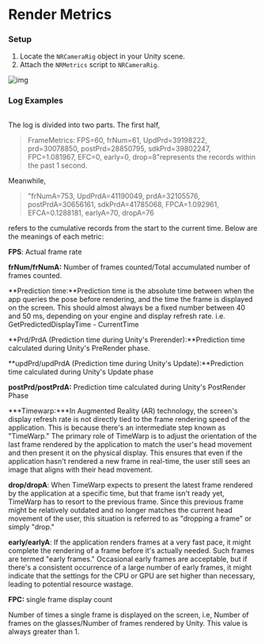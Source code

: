 # Render Metrics

### **Setup**

1. Locate the `NRCameraRig` object in your Unity scene.
2. Attach the `NRMetrics` script to `NRCameraRig`.

![img](https://content.gitbook.com/content/yXoV7SMVFQhr75lOIoQv/blobs/eQTdKuDF52FZT2HcNAeA/image.png)

### **Log Examples**

```FrameMetrics: FPS=60, frNum=61, UpdPrd=39198222, prd=30078850, postPrd=28850795, sdkPrd=39802247, FPC=1.081967, EFC=0, early=0, drop=8 frNumA=753, UpdPrdA=41190049, prdA=32105576, postPrdA=30656161, sdkPrdA=41785068, FPCA=1.092961, EFCA=0.1288181, earlyA=70, dropA=76This log is recorded once every second. 
```



The log is divided into two parts. The first half,

> FrameMetrics: FPS=60, frNum=61, UpdPrd=39198222, prd=30078850, postPrd=28850795, sdkPrd=39802247, FPC=1.081967, EFC=0, early=0, drop=8"represents the records within the past 1 second.

Meanwhile,

> "frNumA=753, UpdPrdA=41190049, prdA=32105576, postPrdA=30656161, sdkPrdA=41785068, FPCA=1.092961, EFCA=0.1288181, earlyA=70, dropA=76

refers to the cumulative records from the start to the current time. Below are the meanings of each metric:

**FPS**: Actual frame rate

**frNum/frNumA:** Number of frames counted/Total accumulated number of frames counted.

**Prediction time:**Prediction time is the absolute time between when the app queries the pose before rendering, and the time the frame is displayed on the screen. This should almost always be a fixed number between 40 and 50 ms, depending on your engine and display refresh rate. i.e. GetPredictedDisplayTime - CurrentTime

**Prd/PrdA (Prediction time during Unity's Prerender):**Prediction time calculated during Unity's PreRender phase.

**updPrd/updPrdA (Prediction time during Unity's Update):**Prediction time calculated during Unity's Update phase

**postPrd/postPrdA:** Prediction time calculated during Unity's PostRender Phase

***Timewarp:\***In Augmented Reality (AR) technology, the screen's display refresh rate is not directly tied to the frame rendering speed of the application. This is because there's an intermediate step known as "TimeWarp." The primary role of TimeWarp is to adjust the orientation of the last frame rendered by the application to match the user's head movement and then present it on the physical display. This ensures that even if the application hasn't rendered a new frame in real-time, the user still sees an image that aligns with their head movement.

**drop/dropA**: When TimeWarp expects to present the latest frame rendered by the application at a specific time, but that frame isn't ready yet, TimeWarp has to resort to the previous frame. Since this previous frame might be relatively outdated and no longer matches the current head movement of the user, this situation is referred to as "dropping a frame" or simply "drop."

**early/earlyA**: If the application renders frames at a very fast pace, it might complete the rendering of a frame before it's actually needed. Such frames are termed "early frames." Occasional early frames are acceptable, but if there's a consistent occurrence of a large number of early frames, it might indicate that the settings for the CPU or GPU are set higher than necessary, leading to potential resource wastage.

**FPC:** single frame display count

Number of times a single frame is displayed on the screen, i.e, Number of frames on the glasses/Number of frames rendered by Unity. This value is always greater than 1. 
